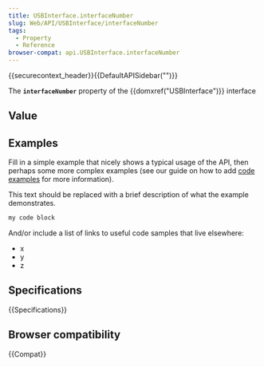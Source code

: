 ```yaml
---
title: USBInterface.interfaceNumber
slug: Web/API/USBInterface/interfaceNumber
tags:
  - Property
  - Reference
browser-compat: api.USBInterface.interfaceNumber
---
```

{{securecontext_header}}{{DefaultAPISidebar("")}}

The **`interfaceNumber`** property of the {{domxref("USBInterface")}} interface 

## Value



## Examples

Fill in a simple example that nicely shows a typical usage of the API, then perhaps some more complex examples (see our guide on how to add [code examples](/en-US/docs/MDN/Contribute/Structures/Code_examples) for more information).

This text should be replaced with a brief description of what the example demonstrates.

```js
my code block
```

And/or include a list of links to useful code samples that live elsewhere:

*   x
*   y
*   z

## Specifications

{{Specifications}}

## Browser compatibility

{{Compat}}


